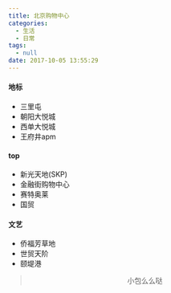 ```yaml
---
title: 北京购物中心
categories:
  - 生活
  - 日常
tags:
  - null
date: 2017-10-05 13:55:29
---
```


#### 地标
- 三里屯
- 朝阳大悦城
- 西单大悦城
- 王府井apm

#### top
- 新光天地(SKP)
- 金融街购物中心
- 赛特奥莱
- 国贸

#### 文艺
- 侨福芳草地
- 世贸天阶
- 颐堤港

><div align=center>小包么么哒</div>